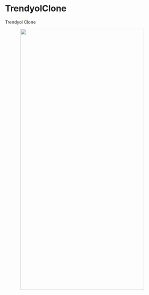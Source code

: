# TrendyolClone
Trendyol Clone

<p align="center">
  <img src="https://github.com/metehn/TrendyolClone/blob/master/trendyol_screen_record.gif" width="405" height="855">
</p>


